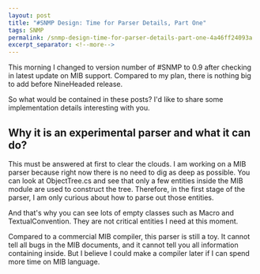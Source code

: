 ```yaml
---
layout: post
title: "#SNMP Design: Time for Parser Details, Part One"
tags: SNMP
permalink: /snmp-design-time-for-parser-details-part-one-4a46ff24093a
excerpt_separator: <!--more-->
---
```

This morning I changed to version number of #SNMP to 0.9 after checking in latest update on MIB support. Compared to my plan, there is nothing big to add before NineHeaded release.

So what would be contained in these posts? I'd like to share some implementation details interesting with you.
<!--more-->

## Why it is an experimental parser and what it can do?

This must be answered at first to clear the clouds. I am working on a MIB parser because right now there is no need to dig as deep as possible. You can look at ObjectTree.cs and see that only a few entities inside the MIB module are used to construct the tree. Therefore, in the first stage of the parser, I am only curious about how to parse out those entities.

And that's why you can see lots of empty classes such as Macro and TextualConvention. They are not critical entities I need at this moment.

Compared to a commercial MIB compiler, this parser is still a toy. It cannot tell all bugs in the MIB documents, and it cannot tell you all information containing inside. But I believe I could make a compiler later if I can spend more time on MIB language.
